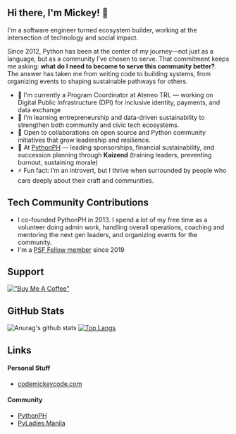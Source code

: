 ## Hi there, I'm Mickey! 👋
I'm a software engineer turned ecosystem builder, working at the intersection of technology and social impact.

Since 2012, Python has been at the center of my journey—not just as a language, but as a community I’ve chosen to serve. That commitment keeps me asking: **what do I need to become to serve this community better?**. The answer has taken me from writing code to building systems, from organizing events to shaping sustainable pathways for others.

<!--
**codemickeycode/codemickeycode** is a ✨ _special_ ✨ repository because its `README.md` (this file) appears on your GitHub profile.
-->

- 🔭 I'm currently a Program Coordinator at Ateneo TRL — working on Digital Public Infrastructure (DPI) for inclusive identity, payments, and data exchange
- 🌱 I’m learning entrepreneurship and data-driven sustainability to strengthen both community and civic tech ecosystems.
- 👯 Open to collaborations on open source and Python community initiatives that grow leadership and resilience.
- 🤝 At [PythonPH](https://python.ph) — leading sponsorships, financial sustainability, and succession planning through **Kaizend** (training leaders, preventing burnout, sustaining morale)
- ⚡ Fun fact: I’m an introvert, but I thrive when surrounded by people who care deeply about their craft and communities.

## Tech Community Contributions
- I co-founded PythonPH in 2013. I spend a lot of my free time as a volunteer doing admin work, handling overall operations, coaching and mentoring the next gen leaders, and organizing events for the community.
- I'm a [PSF Fellow member](https://pyfound.blogspot.com/2019/08/python-software-foundation-fellow.html) since 2019

## Support
[!["Buy Me A Coffee"](https://www.buymeacoffee.com/assets/img/custom_images/orange_img.png)](https://www.buymeacoffee.com/codemickeycode)

## GitHub Stats
![Anurag's github stats](https://github-readme-stats.vercel.app/api?username=codemickeycode&show_icons=&private_count=true)
[![Top Langs](https://github-readme-stats.vercel.app/api/top-langs/?username=codemickeycode&layout=compact)](https://github.com/anuraghazra/github-readme-stats)


## Links

#### Personal Stuff
- [codemickeycode.com](https://codemickeycode.com)

#### Community
- [PythonPH](https://python.ph)
- [PyLadies Manila](https://pyladiesmanila.github.io)

